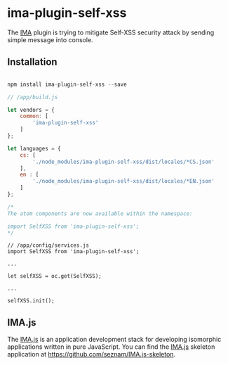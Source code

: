 # ima-plugin-self-xss

The [IMA](https://imajs.io) plugin is trying to mitigate Self-XSS security attack by sending simple
 message into console.

## Installation

```javascript

npm install ima-plugin-self-xss --save

```

```javascript
// /app/build.js

let vendors = {
    common: [
        'ima-plugin-self-xss'
    ]
};

let languages = {
	cs: [
		'./node_modules/ima-plugin-self-xss/dist/locales/*CS.json'
	],
	en : [
		'./node_modules/ima-plugin-self-xss/dist/locales/*EN.json'
	]
};

/*
The atom components are now available within the namespace:

import SelfXSS from 'ima-plugin-self-xss';
*/
```

```
// /app/config/services.js
import SelfXSS from 'ima-plugin-self-xss';

...

let selfXSS = oc.get(SelfXSS);

...

selfXSS.init();

```

## IMA.js

The [IMA.js](https://imajs.io) is an application development stack for developing
isomorphic applications written in pure JavaScript.
You can find the [IMA.js](https://imajs.io) skeleton application at <https://github.com/seznam/IMA.js-skeleton>.
